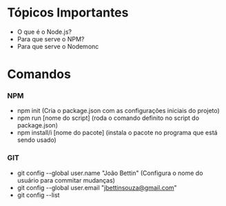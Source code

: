 # Tópicos Importantes

- O que é o Node.js?
- Para que serve o NPM?
- Para que serve o Nodemonc

# Comandos

### NPM
- npm init (Cria o package.json com as configurações iniciais do projeto)
- npm run [nome do script] (roda o comando definito no script do package.json)
- npm install/i [nome do pacote] (instala o pacote no programa que está sendo usado)

### GIT
- git config --global user.name "João Bettin" (Configura o nome do usuário para commitar mudanças)
- git config --global user.email "jbettinsouza@gmail.com"
- git config --list